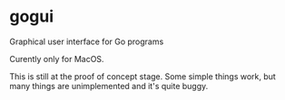 # gogui
Graphical user interface for Go programs

Curently only for MacOS.

This is still at the proof of concept stage.  Some simple things work,
but many things are unimplemented and it's quite buggy.

